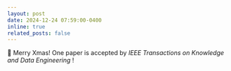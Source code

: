 ```yaml
---
layout: post
date: 2024-12-24 07:59:00-0400
inline: true
related_posts: false
---
```


🎉 Merry Xmas! One paper is accepted by _IEEE Transactions on Knowledge and Data Engineering_ !
